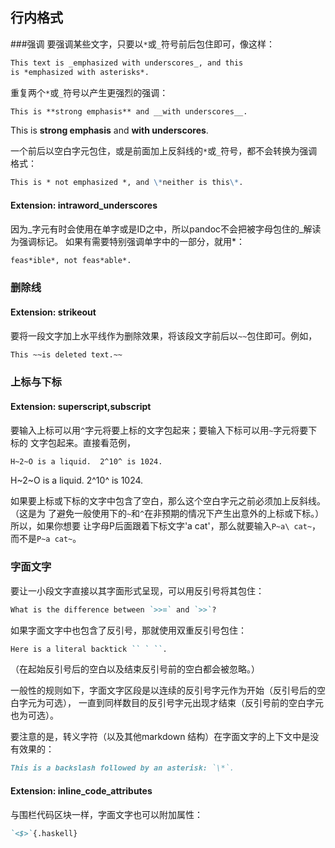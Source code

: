 ## 行内格式

###强调
要强调某些文字，只要以`*`或`_`符号前后包住即可，像这样：
```markdown
This text is _emphasized with underscores_, and this
is *emphasized with asterisks*.
```
重复两个`*`或`_`符号以产生更强烈的强调：
```markdown
This is **strong emphasis** and __with underscores__.
```
This is **strong emphasis** and __with underscores__.

一个前后以空白字元包住，或是前面加上反斜线的`*`或`_`符号，都不会转换为强调格式：
```markdown
This is * not emphasized *, and \*neither is this\*.
```

#### Extension: intraword_underscores

因为_字元有时会使用在单字或是ID之中，所以pandoc不会把被字母包住的_解读为强调标记。
如果有需要特别强调单字中的一部分，就用*：

```markdown
feas*ible*, not feas*able*.
```

### 删除线
#### Extension: strikeout

要将一段文字加上水平线作为删除效果，将该段文字前后以`~~`包住即可。例如，
```markdown
This ~~is deleted text.~~
```

### 上标与下标
#### Extension: superscript,subscript

要输入上标可以用`^`字元将要上标的文字包起来；要输入下标可以用`~`字元将要下标的
文字包起来。直接看范例，
```markdown
H~2~O is a liquid.  2^10^ is 1024.
```
H~2~O is a liquid.  2^10^ is 1024.

如果要上标或下标的文字中包含了空白，那么这个空白字元之前必须加上反斜线。（这是为
了避免一般使用下的`~`和`^`在非预期的情况下产生出意外的上标或下标。）所以，如果你想要
让字母P后面跟着下标文字'a cat'，那么就要输入`P~a\ cat~`，而不是`P~a cat~`。

### 字面文字
要让一小段文字直接以其字面形式呈现，可以用反引号将其包住：

```markdown
What is the difference between `>>=` and `>>`?
```
如果字面文字中也包含了反引号，那就使用双重反引号包住：

```markdown
Here is a literal backtick `` ` ``.
````

（在起始反引号后的空白以及结束反引号前的空白都会被忽略。）

一般性的规则如下，字面文字区段是以连续的反引号字元作为开始（反引号后的空白字元为可选），
一直到同样数目的反引号字元出现才结束（反引号前的空白字元也为可选）。

要注意的是，转义字符（以及其他markdown 结构）在字面文字的上下文中是没有效果的：
```markdown
This is a backslash followed by an asterisk: `\*`.
```

#### Extension: inline_code_attributes

与围栏代码区块一样，字面文字也可以附加属性：
```markdown
`<$>`{.haskell}
```
